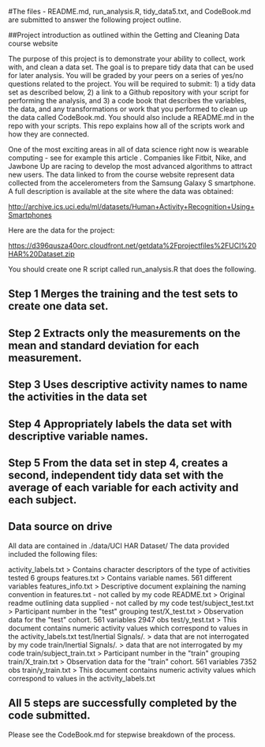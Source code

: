 #The files - README.md, run_analysis.R, tidy_data5.txt, and CodeBook.md are submitted to answer the following project outline.

##Project introduction as outlined within the Getting and Cleaning Data course website

The purpose of this project is to demonstrate your ability to collect, work with, and clean a data set. The goal is to prepare tidy data that can be used for later analysis. You will be graded by your peers on a series of yes/no questions related to the project. You will be required to submit: 1) a tidy data set as described below, 2) a link to a Github repository with your script for performing the analysis, and 3) a code book that describes the variables, the data, and any transformations or work that you performed to clean up the data called CodeBook.md. You should also include a README.md in the repo with your scripts. This repo explains how all of the scripts work and how they are connected. 

One of the most exciting areas in all of data science right now is wearable computing - see for example this article . Companies like Fitbit, Nike, and Jawbone Up are racing to develop the most advanced algorithms to attract new users. The data linked to from the course website represent data collected from the accelerometers from the Samsung Galaxy S smartphone. A full description is available at the site where the data was obtained:

http://archive.ics.uci.edu/ml/datasets/Human+Activity+Recognition+Using+Smartphones

Here are the data for the project:

https://d396qusza40orc.cloudfront.net/getdata%2Fprojectfiles%2FUCI%20HAR%20Dataset.zip

 You should create one R script called run_analysis.R that does the following. 

  ## Step 1  Merges the training and the test sets to create one data set.
  ## Step 2  Extracts only the measurements on the mean and standard deviation for each measurement. 
  ## Step 3  Uses descriptive activity names to name the activities in the data set
  ## Step 4  Appropriately labels the data set with descriptive variable names. 
  ## Step 5  From the data set in step 4, creates a second, independent tidy data set with the average of each variable for each activity and each subject.
  
## Data source on drive

All data are contained in ./data/UCI HAR Dataset/
The data provided included the following files:

activity_labels.txt       >  Contains character descriptors of the type of activities tested 6 groups
features.txt              >  Contains variable names. 561 different variables
features_info.txt         >  Descriptive document explaining the naming convention in features.txt - not called by my code
README.txt                >  Original readme outlining data supplied - not called by my code
test/subject_test.txt     >  Participant number in the "test" grouping
test/X_test.txt           >  Observation data for the "test" cohort. 561 variables 2947 obs
test/y_test.txt           >  This document contains numeric activity values which correspond to values in the activity_labels.txt
test/Inertial Signals/*.* > data that are not interrogated by my code
train/Inertial Signals/*.* > data that are not interrogated by my code
train/subject_train.txt     >  Participant number in the "train" grouping
train/X_train.txt           >  Observation data for the "train" cohort. 561 variables 7352 obs
train/y_train.txt           >  This document contains numeric activity values which correspond to values in the activity_labels.txt

## All 5 steps are successfully completed by the code submitted.

Please see the CodeBook.md for stepwise breakdown of the process.